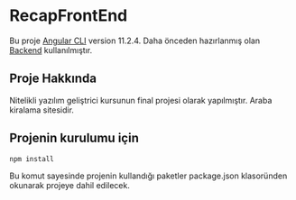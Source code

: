 # RecapFrontEnd

Bu proje [Angular CLI](https://github.com/angular/angular-cli) version 11.2.4.
Daha önceden hazırlanmış olan [Backend](https://github.com/DurumluEmrullah/ReCapProject) kullanılmıştır. 

## Proje Hakkında

  Nitelikli yazılım geliştrici kursunun final projesi olarak yapılmıştır. Araba kiralama sitesidir.

## Projenin kurulumu için

```bash
npm install
```
 Bu komut sayesinde projenin kullandığı paketler package.json klasoründen okunarak projeye dahil edilecek.
 

  [1]: http://google.com/        "Google"
  [2]: http://search.yahoo.com/  "Yahoo Search"
  [3]: http://search.msn.com/    "MSN Search"


